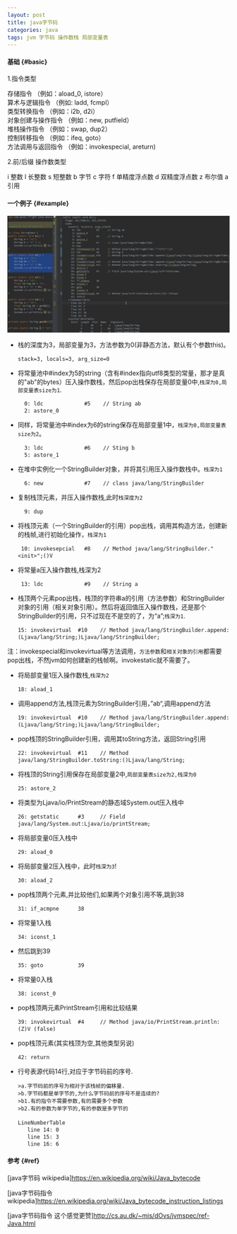 ```yaml
---
layout: post
title: java字节码
categories: java
tags: jvm 字节码 操作数栈 局部变量表 
---
```




#### 基础 {#basic}

1.指令类型

存储指令 （例如：aload_0, istore）   
算术与逻辑指令 （例如: ladd, fcmpl）   
类型转换指令 （例如：i2b, d2i）  
对象创建与操作指令 （例如：new, putfield）  
堆栈操作指令 （例如：swap, dup2）  
控制转移指令 （例如：ifeq, goto）  
方法调用与返回指令 （例如：invokespecial, areturn)  

2.前/后缀 操作数类型  

i 整数 l 长整数 s 短整数 b 字节 c 字符 f 单精度浮点数 d 双精度浮点数 z 布尔值 a 引用

#### 一个例子 {#example}

![程序与其字节码](/images/java/jvm_example.jpg)

*   栈的深度为3，局部变量为3，方法参数为0(非静态方法，默认有个参数this)。

        stack=3, locals=3, arg_size=0
*  将常量池中#index为5的string（含有#index指向utf8类型的常量，那才是真的"ab"的bytes）压入操作数栈，然后pop出栈保存在局部变量0中,`栈深为0,局部变量表size为1`.
        
         0: ldc             #5    // String ab
         2: astore_0    
*  同样，将常量池中#index为6的string保存在局部变量1中，`栈深为0,局部变量表size为2`。
    
         3: ldc             #6    // Sting b
         5: astore_1
*  在堆中实例化一个StringBuilder对象，并将其引用压入操作数栈中。`栈深为1`

         6: new             #7    // class java/lang/StringBuilder
*  复制栈顶元素，并压入操作数栈,此时`栈深度为2`

         9: dup
*  将栈顶元素（一个StringBuilder的引用）pop出栈，调用其构造方法，创建新的栈帧,进行初始化操作，`栈深为1`

        10: invokesepcial   #8    // Method java/lang/StringBuilder."<init>";()V
*  将常量a压入操作数栈,栈深为2

        13: ldc             #9    // String a 
*   栈顶两个元素pop出栈，栈顶的字符串a的引用（方法参数）和StringBuilder对象的引用（相关对象引用）。然后将返回值压入操作数栈，还是那个StringBuilder的引用，只不过现在不是空的了，为“a”;`栈深为1`.

        15: invokevirtual  #10    // Method java/lang/StringBuilder.append:(Ljava/lang/String;)Ljava/lang/StringBuilder;
注：invokespecial和invokevirtual等方法调用，`方法参数`和`相关对象的引用`都需要pop出栈，不然jvm如何创建新的栈帧啊。invokestatic就不需要了。
   
*   将局部变量1压入操作数栈,`栈深为2`
    
        18: aload_1 
*   调用append方法,栈顶元素为StringBuilder引用，”ab“,调用append方法

        19: invokevirtual  #10    // Method java/lang/StringBuilder.append:(Ljava/lang/String;)Ljava/lang/StringBuilder;
*   pop栈顶的StringBuilder引用，调用其toString方法，返回String引用

        22: invokevirtual  #11    // Method java/lang/StringBuilder.toString:()Ljava/lang/String;
*   将栈顶的String引用保存在局部变量2中,`局部变量表size为2,栈深为0`

        25: astore_2

*   将类型为Ljava/io/PrintStream的静态域System.out压入栈中
        
        26: getstatic      #3     // Field java/lang/System.out:Ljava/io/printStream;

*   将局部变量0压入栈中

        29: aload_0

*   将局部变量2压入栈中，此时`栈深为3`!

        30: aload_2
*   pop栈顶两个元素,并比较他们,如果两个对象引用不等,跳到38

        31: if_acmpne      38

*   将常量1入栈

        34: iconst_1 
        
*   然后跳到39 

        35: goto           39
*   将常量0入栈

        38: iconst_0
*   pop栈顶两元素PrintStream引用和比较结果

        39: invokevirtual  #4     // Method java/io/PrintStream.println:(Z)V (false)
*   pop栈顶元素(其实栈顶为空,其他类型另说)

        42: return
        
*   行号表源代码14行,对应于字节码前的序号.
    
        >a.字节码前的序号为相对于该栈帧的偏移量.
        >b.字节码都是单字节的,为什么字节码前的序号不是连续的?
        >b1.有的指令不需要参数,有的需要多个参数
        >b2.有的参数为单字节的,有的参数是多字节的
    
        LineNumberTable
           line 14: 0
           line 15: 3
           line 16: 6
           
#### 参考 {#ref}

[java字节码 wikipedia]<https://en.wikipedia.org/wiki/Java_bytecode>  

[java字节码指令 wikipedia]<https://en.wikipedia.org/wiki/Java_bytecode_instruction_listings>

[java字节码指令 这个感觉更赞]<http://cs.au.dk/~mis/dOvs/jvmspec/ref-Java.html>
    
